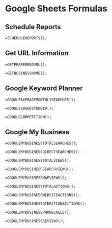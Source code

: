 # Google Sheets Formulas

## Schedule Reports

```=SCHEDULEREPORTS();```

## Get URL Information

```=GETPREFERREDURL();```

```=GETBUSINESSNAME();```

## Google Keyword Planner

```=GOOGLEAVERAGEMONTHLYSEARCHES();```

```=GOOGLESUGGESTEDBID();```

```=GOOGLECOMPETITION();```

## Google My Business

```=GOOGLEMYBUSINESSTOTALSEARCHES();```

```=GOOGLEMYBUSINESSDIRECTSEARCHES();```

```=GOOGLEMYBUSINESSTOTALVIEWS();```

```=GOOGLEMYBUSINESSSEARCHVIEWS();```

```=GOOGLEMYBUSINESSMAPVIEWS();```

```=GOOGLEMYBUSINESSTOTALACTIONS();```

```=GOOGLEMYBUSINESSWEBSITEACTIONS();```

```=GOOGLEMYBUSINESSDIRECTIONSACTIONS();```

```=GOOGLEMYBUSINESSPHONECALLS();```

```=GOOGLEMYBUSINESSREVIEWS();```
